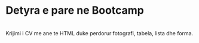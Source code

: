 <h1>Detyra e pare ne Bootcamp</h1> <br>
Krijimi i CV me ane te HTML duke perdorur fotografi, tabela, lista dhe forma.
